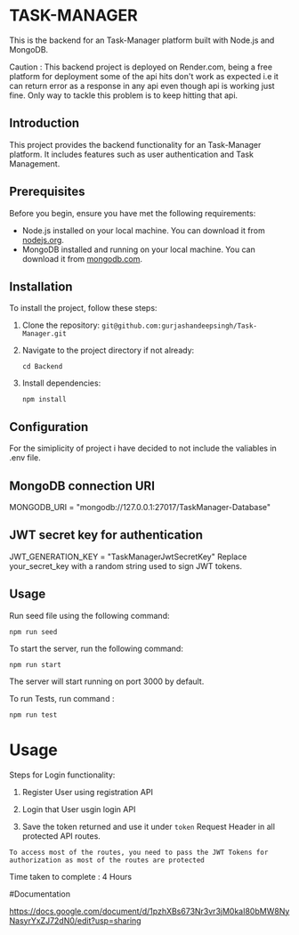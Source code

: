 # TASK-MANAGER

This is the backend for an Task-Manager platform built with Node.js and MongoDB.

Caution : This backend project is deployed on Render.com, being a free platform for deployment some of the api hits don't work as expected i.e it can return error as a response in any api even though api is working just fine. Only way to tackle this problem is to keep hitting that api.

## Introduction

This project provides the backend functionality for an Task-Manager platform. It includes features such as user authentication and Task Management.

## Prerequisites

Before you begin, ensure you have met the following requirements:

- Node.js installed on your local machine. You can download it from [nodejs.org](https://nodejs.org/).
- MongoDB installed and running on your local machine. You can download it from [mongodb.com](https://www.mongodb.com/).

## Installation

To install the project, follow these steps:

1. Clone the repository:
   `git@github.com:gurjashandeepsingh/Task-Manager.git`

2. Navigate to the project directory if not already:

   `cd Backend`

3. Install dependencies:

   `npm install`

## Configuration

For the simiplicity of project i have decided to not include the valiables in .env file.

## MongoDB connection URI

MONGODB_URI = "mongodb://127.0.0.1:27017/TaskManager-Database"

## JWT secret key for authentication

JWT_GENERATION_KEY = "TaskManagerJwtSecretKey"
Replace your_secret_key with a random string used to sign JWT tokens.

## Usage

Run seed file using the following command:

`npm run seed`

To start the server, run the following command:

`npm run start`

The server will start running on port 3000 by default.

To run Tests, run command :

`npm run test`

# Usage

Steps for Login functionality:

1. Register User using registration API

2. Login that User usgin login API

3. Save the token returned and use it under `token` Request Header in all protected API routes.

`To access most of the routes, you need to pass the JWT Tokens for authorization as most of the routes are protected`

Time taken to complete : 4 Hours

#Documentation

https://docs.google.com/document/d/1pzhXBs673Nr3vr3jM0kaI80bMW8NyNasyrYxZJ72dN0/edit?usp=sharing
